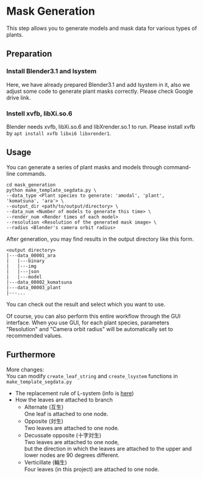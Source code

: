 # Mask Generation

This step allows you to generate models and mask data for various types of plants.

## Preparation

### Install Blender3.1 and lsystem
Here, we have already prepared Blender3.1 and add lsystem in it, also we adjust some code to generate plant masks
correctly. Please check Google drive link.


### Instell xvfb, libXi.so.6
Blender needs xvfb, libXi.so.6 and libXrender.so.1 to run. Please install xvfb by `apt install xvfb libxi6 libxrender1`.

## Usage
You can generate a series of plant masks and models through command-line commands.
```
cd mask_generation
python make_template_segdata.py \
--data_type <Plant species to generate: 'amodal', 'plant', 'komatsuna', 'ara'> \
--output_dir <path/to/output/directory> \
--data_num <Number of models to generate this time> \
--render_num <Render times of each model>
--resolution <Resolution of the generated mask image> \
--radius <Blender's camera orbit radius>
```

After generation, you may find results in the output directory like this form.
```
<output directory>
|---data_00001_ara
|   |---binary
|   |---img
|   |---json
|   |---model
|---data_00002_komatsuna
|---data_00003_plant
|---...
```
You can check out the result and select which you want to use.

Of course, you can also perform this entire workflow through the GUI interface. When you use GUI, for each plant species, 
parameters "Resolution" and "Camera orbit radius" will be automatically set to recommended values.

## Furthermore

More changes:\
You can modify `create_leaf_string` and `create_lsystem` functions in `make_template_segdata.py`
* The replacement rule of L-system (info is [here](http://algorithmicbotany.org/papers/abop/abop.pdf))
* How the leaves are attached to branch
    * Alternate (互生)  
      One leaf is attached to one node.
    * Opposite (対生)  
      Two leaves are attached to one node.
    * Decussate opposite (十字対生)  
      Two leaves are attached to one node,  
      but the direction in which the leaves are attached to the upper and lower nodes are 90 degrees different.
    * Verticillate (輪生)  
      Four leaves (in this project) are attached to one node.